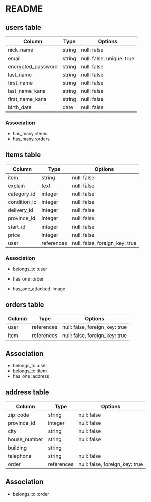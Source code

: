 # README

## users table

| Column             | Type    | Options                   |
| ------------------ | ------- | ------------------------- |
| nick_name          | string  | null: false               |
| email              | string  | null: false, unique: true |
| encrypted_password | string  | null: false               |
| last_name          | string  | null: false               |
| first_name         | string  | null: false               |
| last_name_kana     | string  | null: false               |
| first_name_kana    | string  | null: false               |
| birth_date         | date    | null: false               |

### Association
- has_many :items
- has_many :orders


## items table

| Column             | Type       | Options                        |
| ------------------ | ---------- | ------------------------------ |
| item               | string     | null: false                    |
| explain            | text       | null: false                    |
| category_id        | integer    | null: false                    |
| condition_id       | integer    | null: false                    |
| delivery_id        | integer    | null: false                    |
| province_id        | integer    | null: false                    |
| start_id           | integer    | null: false                    |
| price              | integer    | null: false                    |
| user               | references | null: false, foreign_key: true |

### Association
- belongs_to :user
- has_one :order

- has_one_attached :image


## orders table

| Column             | Type       | Options                        |
| ------------------ | ---------- | ------------------------------ |
| user               | references | null: false, foreign_key: true |
| item               | references | null: false, foreign_key: true |

## Association
- belongs_to :user
- belongs_to :item
- has_one :address


## address table

| Column             | Type       | Options                        |
| ------------------ | ---------- | ------------------------------ |
| zip_code           | string     | null: false                    |
| province_id        | integer    | null: false                    |
| city               | string     | null: false                    |
| house_number       | string     | null: false                    |
| building           | string     |                                |
| telephone          | string     | null: false                    |
| order              | references | null: false, foreign_key: true |

## Association
- belongs_to :order


